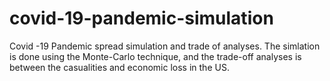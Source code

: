 # covid-19-pandemic-simulation
Covid -19 Pandemic spread simulation and trade of analyses. The simlation is done using the Monte-Carlo technique, 
and the trade-off analyses is between the casualities and economic loss in the US.
